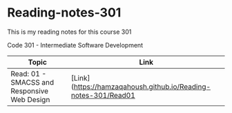 # Reading-notes-301
This is my reading notes for this course 301 

Code 301 - Intermediate Software Development


| Topic      | Link |
| ---------- | ----------- |
|   Read: 01 - SMACSS and Responsive Web Design|[Link](https://hamzaqahoush.github.io/Reading-notes-301/Read01|


